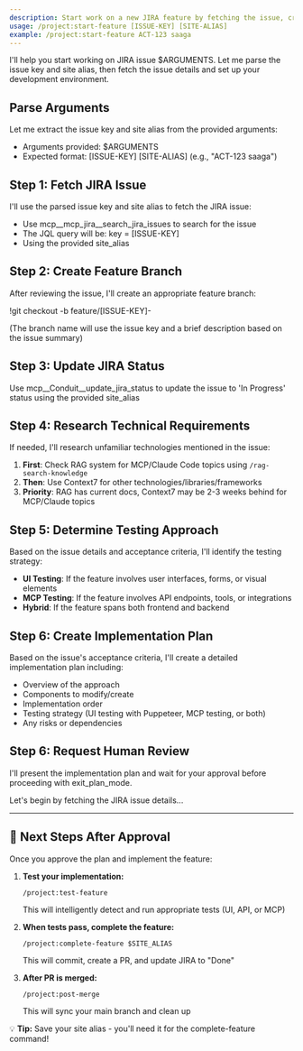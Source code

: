 ```yaml
---
description: Start work on a new JIRA feature by fetching the issue, creating a branch, and updating status
usage: /project:start-feature [ISSUE-KEY] [SITE-ALIAS]
example: /project:start-feature ACT-123 saaga
---
```


I'll help you start working on JIRA issue $ARGUMENTS. Let me parse the issue key and site alias, then fetch the issue details and set up your development environment.

## Parse Arguments
Let me extract the issue key and site alias from the provided arguments:
- Arguments provided: $ARGUMENTS
- Expected format: [ISSUE-KEY] [SITE-ALIAS] (e.g., "ACT-123 saaga")

## Step 1: Fetch JIRA Issue
I'll use the parsed issue key and site alias to fetch the JIRA issue:
- Use mcp__mcp_jira__search_jira_issues to search for the issue
- The JQL query will be: key = [ISSUE-KEY]
- Using the provided site_alias

## Step 2: Create Feature Branch
After reviewing the issue, I'll create an appropriate feature branch:

!git checkout -b feature/[ISSUE-KEY]-<brief-description>

(The branch name will use the issue key and a brief description based on the issue summary)

## Step 3: Update JIRA Status
Use mcp__Conduit__update_jira_status to update the issue to 'In Progress' status using the provided site_alias

## Step 4: Research Technical Requirements
If needed, I'll research unfamiliar technologies mentioned in the issue:

1. **First**: Check RAG system for MCP/Claude Code topics using `/rag-search-knowledge`
2. **Then**: Use Context7 for other technologies/libraries/frameworks
3. **Priority**: RAG has current docs, Context7 may be 2-3 weeks behind for MCP/Claude topics

## Step 5: Determine Testing Approach
Based on the issue details and acceptance criteria, I'll identify the testing strategy:
- **UI Testing**: If the feature involves user interfaces, forms, or visual elements
- **MCP Testing**: If the feature involves API endpoints, tools, or integrations
- **Hybrid**: If the feature spans both frontend and backend

## Step 6: Create Implementation Plan
Based on the issue's acceptance criteria, I'll create a detailed implementation plan including:
- Overview of the approach
- Components to modify/create
- Implementation order
- Testing strategy (UI testing with Puppeteer, MCP testing, or both)
- Any risks or dependencies

## Step 6: Request Human Review
I'll present the implementation plan and wait for your approval before proceeding with exit_plan_mode.

Let's begin by fetching the JIRA issue details...

---

## 🚀 Next Steps After Approval

Once you approve the plan and implement the feature:

1. **Test your implementation:**
   ```
   /project:test-feature
   ```
   This will intelligently detect and run appropriate tests (UI, API, or MCP)

2. **When tests pass, complete the feature:**
   ```
   /project:complete-feature $SITE_ALIAS
   ```
   This will commit, create a PR, and update JIRA to "Done"

3. **After PR is merged:**
   ```
   /project:post-merge
   ```
   This will sync your main branch and clean up

💡 **Tip:** Save your site alias - you'll need it for the complete-feature command!